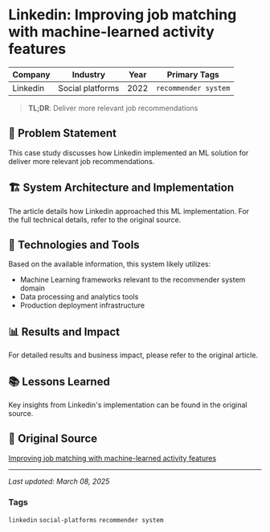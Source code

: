 # Linkedin: Improving job matching with machine-learned activity features

| Company | Industry | Year | Primary Tags | 
|---------|----------|------|--------------|
| Linkedin | Social platforms | 2022 | `recommender system` |

> **TL;DR**: Deliver more relevant job recommendations

## 📝 Problem Statement

This case study discusses how Linkedin implemented an ML solution for deliver more relevant job recommendations.

## 🏗️ System Architecture and Implementation

The article details how Linkedin approached this ML implementation. For the full technical details, refer to the original source.

## 🔧 Technologies and Tools

Based on the available information, this system likely utilizes:

- Machine Learning frameworks relevant to the recommender system domain
- Data processing and analytics tools
- Production deployment infrastructure

## 📊 Results and Impact

For detailed results and business impact, please refer to the original article.

## 📚 Lessons Learned

Key insights from Linkedin's implementation can be found in the original source.

## 🔗 Original Source

[Improving job matching with machine-learned activity features](https://engineering.linkedin.com/blog/2022/improving-job-matching-with-machine-learned-activity-features-)

---

*Last updated: March 08, 2025*

### Tags

`linkedin` `social-platforms` `recommender system`
